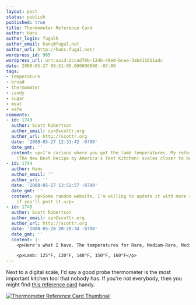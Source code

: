 ```yaml
---
layout: post
status: publish
published: true
title: Thermometer Reference Card
author: Hans
author_login: fugalh
author_email: hans@fugal.net
author_url: http://hans.fugal.net/
wordpress_id: 965
wordpress_url: urn:uuid:2ccad70b-124b-48e0-bcea-3ab411611adc
date: 2008-05-27 08:51:00.000000000 -07:00
tags:
- temperature
- bread
- thermometer
- candy
- sugar
- meat
- safe
comments:
- id: 1743
  author: Scott Robertson
  author_email: spr@scottr.org
  author_url: http://scottr.org
  date: '2008-05-27 12:33:42 -0700'
  date_gmt: ''
  content: <p>I'm curious where you got the lamb temperatures. My reference cookbook
    (The New Best Recipe by America's Test Kitchen) scales closer to beef.</p>
- id: 1744
  author: Hans
  author_email: ''
  author_url: ''
  date: '2008-05-27 13:51:57 -0700'
  date_gmt: ''
  content: <p>Some random website. I'm willing to update it with more reliable information
    if you'll post it.</p>
- id: 1745
  author: Scott Robertson
  author_email: spr@scottr.org
  author_url: http://scottr.org
  date: '2008-05-28 20:28:34 -0700'
  date_gmt: ''
  content: |-
    <p>Here's what I have. The temperatures for Rare, Medium-Rare, Medium, Medium-Well, and Well-Done.</p>

    <p>Lamb: 125°F, 130°F, 140°F, 150°F, 160°F</p>
---
```

<p>Next to a digital scale, I'd say a good probe thermometer is the most important kitchen tool that nobody has. If you're not everybody, then you might find <a href="/recipes/temps.pdf">this reference card</a> handy.</p>

<p><a href="/recipes/temps.pdf"><img src="/images/temps.png" alt="Thermometer Reference Card Thumbnail"/></a></p>
